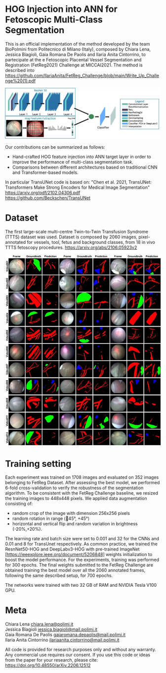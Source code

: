 # HOG Injection into ANN for Fetoscopic Multi-Class Segmentation
This is an official implementation of the method developed by the team BioPolmini from Politecnico di Milano (Italy), composed by Chiara Lena, Jessica Biagioli, 
Gaia Romana De Paolis and Ilaria Anita Cintorrino, to partecipate at the e Fetoscopic Placental Vessel Segmentation and Registration (FetReg2021) Challenge at MICCAI2021. 
The method is described into https://github.com/IlariaAnita/FetReg_Challenge/blob/main/Write_Up_Challenge%20(1).pdf

![Framework](https://github.com/IlariaAnita/FetReg_Challenge/blob/main/framework.jpeg)

Our contributions can be summarized as follows: 

- Hand-crafted HOG feature injection into ANN target layer in order to improve the performance of multi-class segmentation task.
- Comparisons between different architectures based on traditional CNN and Transformer-based models.

In particular TransUNet code is based on: "Chen et al. 2021, TransUNet: Transformers Make Strong Encoders for Medical Image Segmentation"  
<https://arxiv.org/pdf/2102.04306.pdf>  
https://github.com/Beckschen/TransUNet

# Dataset
The first large-scale multi-centre Twin-to-Twin Transfusion Syndrome (TTTS) dataset was used. Dataset is composed by 2060 images, pixel-annotated for
vessels, tool, fetus and background classes, from 18 in vivo TTTS fetoscopy procedures. https://arxiv.org/abs/2106.05923v2

![Dataset](https://github.com/IlariaAnita/FetReg_Challenge/blob/main/dataset.jpg)

# Training setting 
Each experiment was trained on 1708 images and evaluated on 352 images belonging to FetReg Dataset.
After assessing the best model, we performed 6-fold cross-validation to verify the robustness of the segmentation algorithm. 
To be consistent with the FetReg Challenge baseline, we resized the training images to 448x448 pixels. 
We applied data augmentation consisting of: 
- random crop of the image with dimension 256x256 pixels
- random rotation in range (􀀀45°, +45°)
- horizontal and vertical flip and random variation in brightness (-20%,+20%). 

The learning rate and batch size were set to 0.001 and 32 for the CNNs and 0.01 and 8 for TransUnet respectively.
As common practice, we trained the ResnNet50-HOG and DeepLabv3-HOG with pre-trained ImageNet [https://ieeexplore.ieee.org/document/5206848] weights initialization 
to boost the model performance. 
For the experiments, training was performed for 300 epochs. The final weights submitted to the FetReg Challenge are obtained training the best model over all 
the 2060 annotated frames, following the same described setup, for 700 epochs.

The networks were trained with two 32 GB of RAM and NVIDIA Tesla V100 GPU.

# Meta
Chiara Lena chiara.lena@polimi.it  
Jessica Biagioli jessica.biagioli@mail.polimi.it  
Gaia Romana De Paolis gaiaromana.depaolis@mail.polimi.it  
Ilaria Anita Cintorrino ilariaanita.cintorrino@mail.polimi.it

All code is provided for research purposes only and without any warranty. Any commercial use requires our consent. If you use this code or ideas from the paper for your research, please cite:
https://doi.org/10.48550/arXiv.2206.12512

